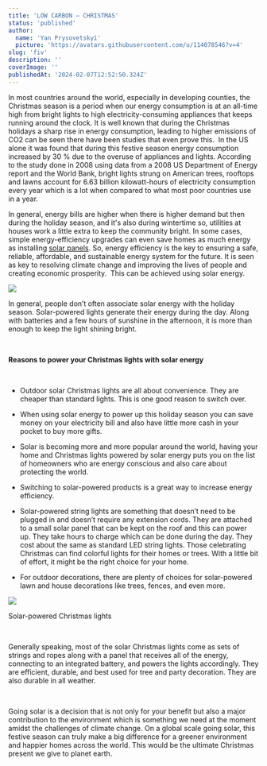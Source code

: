 ```yaml
---
title: 'LOW CARBON – CHRISTMAS'
status: 'published'
author:
  name: 'Yan Prysovetskyi'
  picture: 'https://avatars.githubusercontent.com/u/114078546?v=4'
slug: 'fiv'
description: ''
coverImage: ''
publishedAt: '2024-02-07T12:52:50.324Z'
---
```


In most countries around the world, especially in developing counties, the Christmas season is a period when our energy consumption is at an all-time high from bright lights to high electricity-consuming appliances that keeps running around the clock. It is well known that during the Christmas holidays a sharp rise in energy consumption, leading to higher emissions of CO2 can be seen there have been studies that even prove this.  In the US alone it was found that during this festive season energy consumption increased by 30 % due to the overuse of appliances and lights. According to the study done in 2008 using data from a 2008 US Department of Energy report and the World Bank, bright lights strung on American trees, rooftops and lawns account for 6.63 billion kilowatt-hours of electricity consumption every year which is a lot when compared to what most poor countries use in a year.

In general, energy bills are higher when there is higher demand but then during the holiday season, and it's also during wintertime so, utilities at houses work a little extra to keep the community bright. In some cases, simple energy-efficiency upgrades can even save homes as much energy as installing [solar panels](https://ae-solar.com/products-list/). So, energy efficiency is the key to ensuring a safe, reliable, affordable, and sustainable energy system for the future. It is seen as key to resolving climate change and improving the lives of people and creating economic prosperity.  This can be achieved using solar energy.

![](https://ae-solar.com/wp-content/uploads/2021/12/white_led_roof_lights.jpg)

In general, people don’t often associate solar energy with the holiday season. Solar-powered lights generate their energy during the day. Along with batteries and a few hours of sunshine in the afternoon, it is more than enough to keep the light shining bright.

 

**Reasons to power your Christmas lights with solar energy**

 

- Outdoor solar Christmas lights are all about convenience. They are cheaper than standard lights. This is one good reason to switch over.


- When using solar energy to power up this holiday season you can save money on your electricity bill and also have little more cash in your pocket to buy more gifts.


- Solar is becoming more and more popular around the world, having your home and Christmas lights powered by solar energy puts you on the list of homeowners who are energy conscious and also care about protecting the world.


- Switching to solar-powered products is a great way to increase energy efficiency.


- Solar-powered string lights are something that doesn’t need to be plugged in and doesn’t require any extension cords. They are attached to a small solar panel that can be kept on the roof and this can power up. They take hours to charge which can be done during the day. They cost about the same as standard LED string lights. Those celebrating Christmas can find colorful lights for their homes or trees. With a little bit of effort, it might be the right choice for your home.
- For outdoor decorations, there are plenty of choices for solar-powered lawn and house decorations like trees, fences, and even more.

![](https://ae-solar.com/wp-content/uploads/2021/12/led-lights-attract-insects.jpg)

Solar-powered Christmas lights

 

Generally speaking, most of the solar Christmas lights come as sets of strings and ropes along with a panel that receives all of the energy, connecting to an integrated battery, and powers the lights accordingly. They are efficient, durable, and best used for tree and party decoration. They are also durable in all weather.

 

Going solar is a decision that is not only for your benefit but also a major contribution to the environment which is something we need at the moment amidst the challenges of climate change. On a global scale going solar, this festive season can truly make a big difference for a greener environment and happier homes across the world. This would be the ultimate Christmas present we give to planet earth.